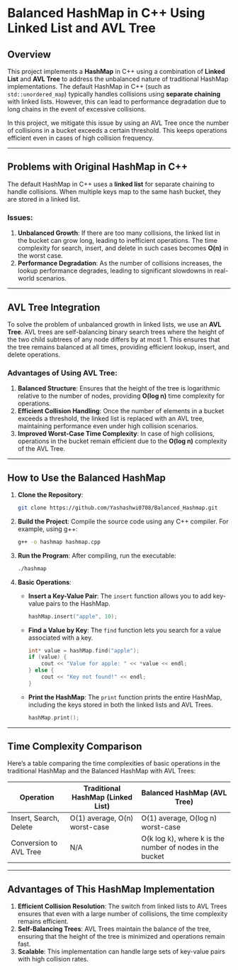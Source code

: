 # Balanced HashMap in C++ Using Linked List and AVL Tree

## Overview
This project implements a **HashMap** in C++ using a combination of **Linked List** and **AVL Tree** to address the unbalanced nature of traditional HashMap implementations. The default HashMap in C++ (such as `std::unordered_map`) typically handles collisions using **separate chaining** with linked lists. However, this can lead to performance degradation due to long chains in the event of excessive collisions.

In this project, we mitigate this issue by using an AVL Tree once the number of collisions in a bucket exceeds a certain threshold. This keeps operations efficient even in cases of high collision frequency.

---

## Problems with Original HashMap in C++
The default HashMap in C++ uses a **linked list** for separate chaining to handle collisions. When multiple keys map to the same hash bucket, they are stored in a linked list.

### Issues:
1. **Unbalanced Growth**: If there are too many collisions, the linked list in the bucket can grow long, leading to inefficient operations. The time complexity for search, insert, and delete in such cases becomes **O(n)** in the worst case.
2. **Performance Degradation**: As the number of collisions increases, the lookup performance degrades, leading to significant slowdowns in real-world scenarios.

---

## AVL Tree Integration
To solve the problem of unbalanced growth in linked lists, we use an **AVL Tree**. AVL trees are self-balancing binary search trees where the height of the two child subtrees of any node differs by at most 1. This ensures that the tree remains balanced at all times, providing efficient lookup, insert, and delete operations.

### Advantages of Using AVL Tree:
1. **Balanced Structure**: Ensures that the height of the tree is logarithmic relative to the number of nodes, providing **O(log n)** time complexity for operations.
2. **Efficient Collision Handling**: Once the number of elements in a bucket exceeds a threshold, the linked list is replaced with an AVL tree, maintaining performance even under high collision scenarios.
3. **Improved Worst-Case Time Complexity**: In case of high collisions, operations in the bucket remain efficient due to the **O(log n)** complexity of the AVL Tree.

---

## How to Use the Balanced HashMap

1. **Clone the Repository**:
    ```bash
    git clone https://github.com/Yashashwi0708/Balanced_Hashmap.git
    ```
    
2. **Build the Project**:
    Compile the source code using any C++ compiler. For example, using g++:
    ```bash
    g++ -o hashmap hashmap.cpp
    ```

3. **Run the Program**:
    After compiling, run the executable:
    ```bash
    ./hashmap
    ```

4. **Basic Operations**:
    - **Insert a Key-Value Pair**:
      The `insert` function allows you to add key-value pairs to the HashMap.
      ```cpp
      hashMap.insert("apple", 10);
      ```
    - **Find a Value by Key**:
      The `find` function lets you search for a value associated with a key.
      ```cpp
      int* value = hashMap.find("apple");
      if (value) {
          cout << "Value for apple: " << *value << endl;
      } else {
          cout << "Key not found!" << endl;
      }
      ```
    - **Print the HashMap**:
      The `print` function prints the entire HashMap, including the keys stored in both the linked lists and AVL Trees.
      ```cpp
      hashMap.print();
      ```

---

## Time Complexity Comparison

Here’s a table comparing the time complexities of basic operations in the traditional HashMap and the Balanced HashMap with AVL Trees:

| **Operation**               | **Traditional HashMap (Linked List)** | **Balanced HashMap (AVL Tree)** |
|-----------------------------|---------------------------------------|---------------------------------|
| Insert, Search, Delete       | O(1) average, O(n) worst-case         | O(1) average, O(log n) worst-case |
| Conversion to AVL Tree       | N/A                                   | O(k log k), where k is the number of nodes in the bucket |
---

## Advantages of This HashMap Implementation
1. **Efficient Collision Resolution**: The switch from linked lists to AVL Trees ensures that even with a large number of collisions, the time complexity remains efficient.
2. **Self-Balancing Trees**: AVL Trees maintain the balance of the tree, ensuring that the height of the tree is minimized and operations remain fast.
3. **Scalable**: This implementation can handle large sets of key-value pairs with high collision rates.
